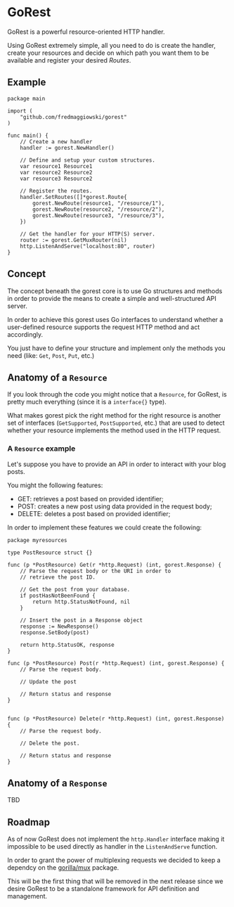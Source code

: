 # GoRest

GoRest is a powerful resource-oriented HTTP handler.

Using GoRest extremely simple, all you need to do is create the handler, create your resources and decide on which path you want them to be available and register your desired _Routes_.

## Example

```
package main

import (
    "github.com/fredmaggiowski/gorest"
)

func main() {
    // Create a new handler
    handler := gorest.NewHandler()

    // Define and setup your custom structures.
    var resource1 Resource1
    var resource2 Resource2
    var resource3 Resource2

    // Register the routes.
    handler.SetRoutes([]*gorest.Route{
        gorest.NewRoute(resource1, "/resource/1"),
        gorest.NewRoute(resource2, "/resource/2"),
        gorest.NewRoute(resource3, "/resource/3"),
    })

    // Get the handler for your HTTP(S) server.
    router := gorest.GetMuxRouter(nil)
    http.ListenAndServe("localhost:80", router)
}
```

## Concept

The concept beneath the gorest core is to use Go structures and methods in order to provide the means to create a simple and well-structured API server.

In order to achieve this gorest uses Go interfaces to understand whether a user-defined resource supports the request HTTP method and act accordingly.

You just have to define your structure and implement only the methods you need (like: `Get`, `Post`, `Put`, etc.)

## Anatomy of a `Resource`

If you look through the code you might notice that a `Resource`, for GoRest, is pretty much everything (since it is a `interface{}` type).

What makes gorest pick the right method for the right resource is another set of interfaces (`GetSupported`, `PostSupported`, etc.) that are used to detect whether your resource implements the method used in the HTTP request.

### A `Resource` example

Let's suppose you have to provide an API in order to interact with your blog posts.

You might the following features:
 - GET: retrieves a post based on provided identifier;
 - POST: creates a new post using data provided in the request body;
 - DELETE: deletes a post based on provided identifier;

In order to implement these features we could create the following:

```
package myresources

type PostResource struct {}

func (p *PostResource) Get(r *http.Request) (int, gorest.Response) {
    // Parse the request body or the URI in order to 
    // retrieve the post ID.

    // Get the post from your database.
    if postHasNotBeenFound {
        return http.StatusNotFound, nil
    }

    // Insert the post in a Response object
    response := NewResponse()
    response.SetBody(post)

    return http.StatusOK, response
}

func (p *PostResource) Post(r *http.Request) (int, gorest.Response) {
    // Parse the request body.

    // Update the post

    // Return status and response
}


func (p *PostResource) Delete(r *http.Request) (int, gorest.Response) {
    // Parse the request body.

    // Delete the post.

    // Return status and response
}
```

## Anatomy of a `Response`

TBD

## Roadmap

As of now GoRest does not implement the `http.Handler` interface making it impossible to be used directly as handler in the `ListenAndServe` function.

In order to grant the power of multiplexing requests we decided to keep a dependcy on the [gorilla/mux](https://github.com/gorilla/mux) package.

This will be the first thing that will be removed in the next release since we desire GoRest to be a standalone framework for API definition and management.
